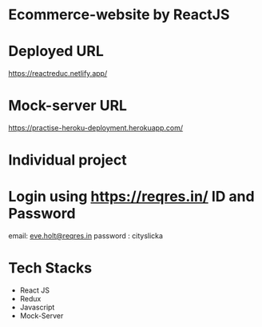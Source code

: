 # Ecommerce-website by ReactJS

# Deployed URL
  https://reactreduc.netlify.app/

# Mock-server URL
  https://practise-heroku-deployment.herokuapp.com/
  
# Individual project 

# Login using https://reqres.in/ ID and Password
  email: eve.holt@reqres.in
  password : cityslicka
  
# Tech Stacks
  - React JS
  - Redux
  - Javascript
  - Mock-Server

